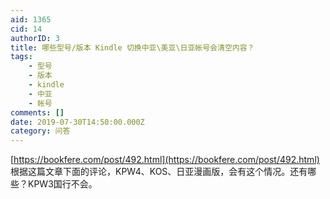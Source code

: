 ```yaml
---
aid: 1365
cid: 14
authorID: 3
title: 哪些型号/版本 Kindle 切换中亚\美亚\日亚帐号会清空内容？
tags:
    - 型号
    - 版本
    - kindle
    - 中亚
    - 帐号
comments: []
date: 2019-07-30T14:50:00.000Z
category: 问答
---
```


[https://bookfere.com/post/492.html](https://bookfere.com/post/492.html)  
根据这篇文章下面的评论，KPW4、KOS、日亚漫画版，会有这个情况。还有哪些？KPW3国行不会。
